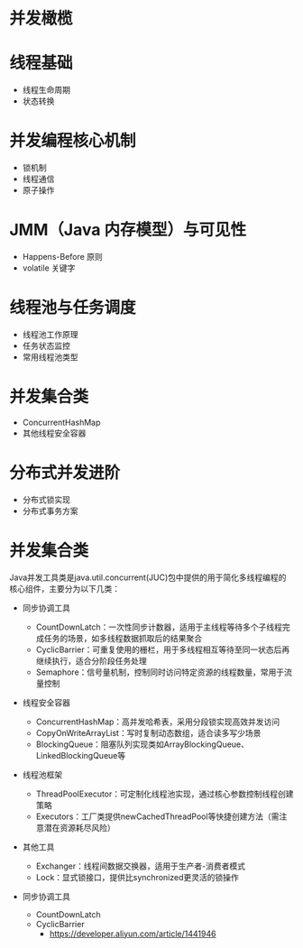 # 并发橄榄
# 线程基础
 * 线程生命周期
 * 状态转换
# 并发编程核心机制
 * 锁机制
 * 线程通信
 * 原子操作
# JMM（Java 内存模型）与可见性
 * Happens-Before 原则
 * volatile 关键字
# 线程池与任务调度
 * 线程池工作原理
 * 任务状态监控
 * 常用线程池类型
# 并发集合类
 * ConcurrentHashMap
 * 其他线程安全容器
# 分布式并发进阶
 * 分布式锁实现
 * 分布式事务方案








# 并发集合类
Java并发工具类是java.util.concurrent(JUC)包中提供的用于简化多线程编程的核心组件，主要分为以下几类：
* 同步协调工具‌
  * CountDownLatch‌：一次性同步计数器，适用于主线程等待多个子线程完成任务的场景，如多线程数据抓取后的结果聚合
  * CyclicBarrier‌：可重复使用的栅栏，用于多线程相互等待至同一状态后再继续执行，适合分阶段任务处理
  * Semaphore‌：信号量机制，控制同时访问特定资源的线程数量，常用于流量控制
* 线程安全容器‌
  * ConcurrentHashMap‌：高并发哈希表，采用分段锁实现高效并发访问
  * CopyOnWriteArrayList‌：写时复制动态数组，适合读多写少场景
  * BlockingQueue‌：阻塞队列实现类如ArrayBlockingQueue、LinkedBlockingQueue等
* 线程池框架‌
  * ThreadPoolExecutor‌：可定制化线程池实现，通过核心参数控制线程创建策略
  * Executors‌：工厂类提供newCachedThreadPool等快捷创建方法（需注意潜在资源耗尽风险）
* 其他工具‌
  * Exchanger‌：线程间数据交换器，适用于生产者-消费者模式
  * Lock‌：显式锁接口，提供比synchronized更灵活的锁操作


* 同步协调工具‌
  * CountDownLatch
  * CyclicBarrier
    * https://developer.aliyun.com/article/1441946 






